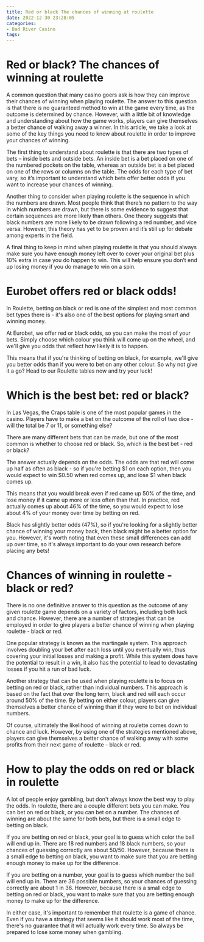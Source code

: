 ```yaml
---
title: Red or black The chances of winning at roulette
date: 2022-12-30 23:28:05
categories:
- Bad River Casino
tags:
---
```



#  Red or black? The chances of winning at roulette

A common question that many casino goers ask is how they can improve their chances of winning when playing roulette. The answer to this question is that there is no guaranteed method to win at the game every time, as the outcome is determined by chance. However, with a little bit of knowledge and understanding about how the game works, players can give themselves a better chance of walking away a winner. In this article, we take a look at some of the key things you need to know about roulette in order to improve your chances of winning.

The first thing to understand about roulette is that there are two types of bets – inside bets and outside bets. An inside bet is a bet placed on one of the numbered pockets on the table, whereas an outside bet is a bet placed on one of the rows or columns on the table. The odds for each type of bet vary, so it’s important to understand which bets offer better odds if you want to increase your chances of winning.

Another thing to consider when playing roulette is the sequence in which the numbers are drawn. Most people think that there’s no pattern to the way in which numbers are drawn, but there is some evidence to suggest that certain sequences are more likely than others. One theory suggests that black numbers are more likely to be drawn following a red number, and vice versa. However, this theory has yet to be proven and it’s still up for debate among experts in the field.

A final thing to keep in mind when playing roulette is that you should always make sure you have enough money left over to cover your original bet plus 10% extra in case you do happen to win. This will help ensure you don’t end up losing money if you do manage to win on a spin.

#   Eurobet offers red or black odds!

In Roulette, betting on black or red is one of the simplest and most common bet types there is - it's also one of the best options for playing smart and winning money.

At Eurobet, we offer red or black odds, so you can make the most of your bets. Simply choose which colour you think will come up on the wheel, and we'll give you odds that reflect how likely it is to happen.

This means that if you're thinking of betting on black, for example, we'll give you better odds than if you were to bet on any other colour. So why not give it a go? Head to our Roulette tables now and try your luck!

#  Which is the best bet: red or black?

In Las Vegas, the Craps table is one of the most popular games in the casino. Players have to make a bet on the outcome of the roll of two dice - will the total be 7 or 11, or something else?

There are many different bets that can be made, but one of the most common is whether to choose red or black. So, which is the best bet - red or black?

The answer actually depends on the odds. The odds are that red will come up half as often as black - so if you're betting $1 on each option, then you would expect to win $0.50 when red comes up, and lose $1 when black comes up.

This means that you would break even if red came up 50% of the time, and lose money if it came up more or less often than that. In practice, red actually comes up about 46% of the time, so you would expect to lose about 4% of your money over time by betting on red.

Black has slightly better odds (47%), so if you're looking for a slightly better chance of winning your money back, then black might be a better option for you. However, it's worth noting that even these small differences can add up over time, so it's always important to do your own research before placing any bets!

#  Chances of winning in roulette - black or red? 

There is no one definitive answer to this question as the outcome of any given roulette game depends on a variety of factors, including both luck and chance. However, there are a number of strategies that can be employed in order to give players a better chance of winning when playing roulette - black or red.

One popular strategy is known as the martingale system. This approach involves doubling your bet after each loss until you eventually win, thus covering your initial losses and making a profit. While this system does have the potential to result in a win, it also has the potential to lead to devastating losses if you hit a run of bad luck.

Another strategy that can be used when playing roulette is to focus on betting on red or black, rather than individual numbers. This approach is based on the fact that over the long term, black and red will each occur around 50% of the time. By betting on either colour, players can give themselves a better chance of winning than if they were to bet on individual numbers.

Of course, ultimately the likelihood of winning at roulette comes down to chance and luck. However, by using one of the strategies mentioned above, players can give themselves a better chance of walking away with some profits from their next game of roulette - black or red.

#  How to play the odds on red or black in roulette

A lot of people enjoy gambling, but don't always know the best way to play the odds. In roulette, there are a couple different bets you can make. You can bet on red or black, or you can bet on a number. The chances of winning are about the same for both bets, but there is a small edge to betting on black.

If you are betting on red or black, your goal is to guess which color the ball will end up in. There are 18 red numbers and 18 black numbers, so your chances of guessing correctly are about 50/50. However, because there is a small edge to betting on black, you want to make sure that you are betting enough money to make up for the difference.

If you are betting on a number, your goal is to guess which number the ball will end up in. There are 36 possible numbers, so your chances of guessing correctly are about 1 in 36. However, because there is a small edge to betting on red or black, you want to make sure that you are betting enough money to make up for the difference.

In either case, it's important to remember that roulette is a game of chance. Even if you have a strategy that seems like it should work most of the time, there's no guarantee that it will actually work every time. So always be prepared to lose some money when gambling.